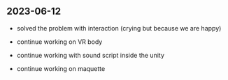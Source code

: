 ## 2023-06-12

- solved the problem with interaction (crying but because we are happy)

- continue working on VR body

- continue working with sound script inside the unity

- continue working on maquette